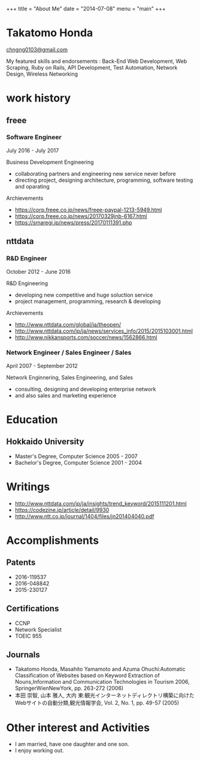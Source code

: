 +++
title = "About Me"
date = "2014-07-08"
menu = "main"
+++

# Takatomo Honda

chngng0103@gmail.com

My featured skills and endorsements : Back-End Web Development, Web Scraping, Ruby on Rails, API Development, Test Automation, Network Design, Wireless Networking

# work history
## freee

### Software Engineer

July 2016 - July 2017

Business Development Engineering
- collaborating partners and engineering new service never before
- directing project, designing architecture, programming, software testing and oparating

Archievements
- https://corp.freee.co.jp/news/freee-paypal-1213-5949.html
- https://corp.freee.co.jp/news/20170329jnb-6167.html
- https://smaregi.jp/news/press/20170111391.php

## nttdata

### R&D Engineer

October 2012 - June 2016

R&D Engineering
- developing new competitive and huge soluction service
- project management, programming, research & developing

Archievements
- http://www.nttdata.com/global/ja/theopen/
- http://www.nttdata.com/jp/ja/news/services_info/2015/2015103001.html
- http://www.nikkansports.com/soccer/news/1562866.html

### Network Engineer / Sales Engineer / Sales

April 2007 - September 2012

Network Enginnering, Sales Engineering, and Sales
- consulting, designing and developing enterprise network
- and also sales and marketing experience

# Education

## Hokkaido University

- Master's Degree, Computer Science 2005 - 2007
- Bachelor's Degree, Computer Science 2001 - 2004

# Writings

- http://www.nttdata.com/jp/ja/insights/trend_keyword/2015111201.html
- https://codezine.jp/article/detail/9930
- http://www.ntt.co.jp/journal/1404/files/jn201404040.pdf

# Accomplishments

## Patents

- 2016-119537
- 2016-048842
- 2015-230127

## Certifications

- CCNP
- Network Specialist
- TOEIC 955

## Journals

- Takatomo Honda, Masahito Yamamoto and Azuma Ohuchi:Automatic Classification of Websites based on Keyword Extraction of Nouns,Information and Communication Technologies in Tourism 2006, SpringerWienNewYork, pp. 263-272 (2006)
- 本田 崇智, 山本 雅人, 大内 東:観光インターネットディレクトリ構築に向けたWebサイトの自動分類,観光情報学会, Vol. 2, No. 1, pp. 49-57 (2005)

# Other interest and Activities

- I am married, have one daughter and one son.
- I enjoy working out.
